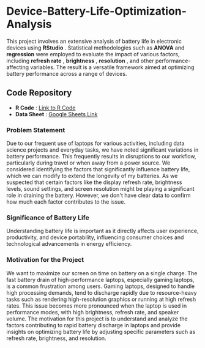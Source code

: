 # Device-Battery-Life-Optimization-Analysis

This project involves an extensive analysis of battery life in electronic devices using  **RStudio** . Statistical methodologies such as **ANOVA** and **regression** were employed to evaluate the impact of various factors, including  **refresh rate** ,  **brightness** ,  **resolution** , and other performance-affecting variables. The result is a versatile framework aimed at optimizing battery performance across a range of devices.


## Code Repository

* **R Code** : [Link to R Code]()
* **Data Sheet** : [Google Sheets Link]()



### Problem Statement

Due to our frequent use of laptops for various activities, including data science projects and everyday tasks, we have noted significant variations in battery performance. This frequently results in disruptions to our workflow, particularly during travel or when away from a power source. We considered identifying the factors that significantly influence battery life, which we can modify to extend the longevity of my batteries. As we  suspected that certain factors like the display refresh rate, brightness levels, sound settings, and screen resolution might be playing a significant role in draining the battery. However, we don't have clear data to confirm how much each factor contributes to the issue.

### Significance of Battery Life

Understanding battery life is important as it directly affects user experience, productivity, and device portability, influencing consumer choices and technological advancements in energy efficiency.

### Motivation for the Project

We want to maximize our screen on time on battery on a single charge. The fast battery drain of high-performance laptops, especially gaming laptops, is a common frustration among users. Gaming laptops, designed to handle high processing demands, tend to discharge rapidly due to resource-heavy tasks such as rendering high-resolution graphics or running at high refresh rates. This issue becomes more pronounced when the laptop is used in performance modes, with high brightness, refresh rate, and speaker volume. The motivation for this project is to understand and analyze the factors contributing to rapid battery discharge in laptops and provide insights on optimizing battery life by adjusting specific parameters such as refresh rate, brightness, and resolution.
